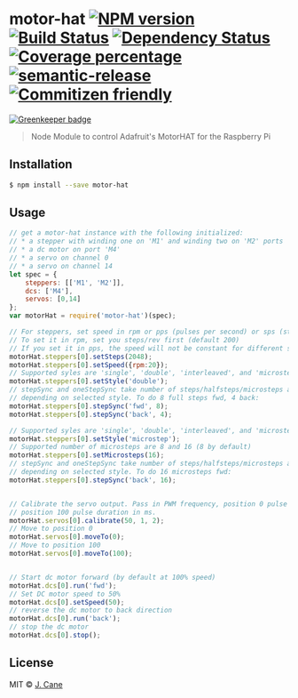 # motor-hat [![NPM version][npm-image]][npm-url] [![Build Status][travis-image]][travis-url] [![Dependency Status][daviddm-image]][daviddm-url] [![Coverage percentage][coveralls-image]][coveralls-url] [![semantic-release][semrel-image]][semrel-url] [![Commitizen friendly][commitizen-image]][commitizen-url]

[![Greenkeeper badge](https://badges.greenkeeper.io/jcane86/motor-hat.svg)](https://greenkeeper.io/)
> Node Module to control Adafruit's MotorHAT for the Raspberry Pi

## Installation

```sh
$ npm install --save motor-hat
```

## Usage

```js
// get a motor-hat instance with the following initialized:
// * a stepper with winding one on 'M1' and winding two on 'M2' ports
// * a dc motor on port 'M4'
// * a servo on channel 0
// * a servo on channel 14
let spec = {
    steppers: [['M1', 'M2']],
    dcs: ['M4'],
    servos: [0,14]
};
var motorHat = require('motor-hat')(spec);

// For steppers, set speed in rpm or pps (pulses per second) or sps (steps per second).
// To set it in rpm, set you steps/rev first (default 200)
// If you set it in pps, the speed will not be constant for different styles or number of microsteps.
motorHat.steppers[0].setSteps(2048);
motorHat.steppers[0].setSpeed({rpm:20});
// Supported syles are 'single', 'double', 'interleaved', and 'microstep'
motorHat.steppers[0].setStyle('double');
// stepSync and oneStepSync take number of steps/halfsteps/microsteps as input, 
// depending on selected style. To do 8 full steps fwd, 4 back:
motorHat.steppers[0].stepSync('fwd', 8);
motorHat.steppers[0].stepSync('back', 4);

// Supported syles are 'single', 'double', 'interleaved', and 'microstep'
motorHat.steppers[0].setStyle('microstep');
// Supported number of microsteps are 8 and 16 (8 by default)
motorHat.steppers[0].setMicrosteps(16);
// stepSync and oneStepSync take number of steps/halfsteps/microsteps as input, 
// depending on selected style. To do 16 microsteps fwd:
motorHat.steppers[0].stepSync('back', 16);


// Calibrate the servo output. Pass in PWM frequency, position 0 pulse duration in ms,
// position 100 pulse duration in ms.
motorHat.servos[0].calibrate(50, 1, 2);
// Move to position 0
motorHat.servos[0].moveTo(0);
// Move to position 100
motorHat.servos[0].moveTo(100);


// Start dc motor forward (by default at 100% speed)
motorHat.dcs[0].run('fwd');
// Set DC motor speed to 50%
motorHat.dcs[0].setSpeed(50);
// reverse the dc motor to back direction
motorHat.dcs[0].run('back');
// stop the dc motor
motorHat.dcs[0].stop();
```
## License

MIT © [J. Cane](www.github.com/jcane86)


[npm-image]: https://badge.fury.io/js/motor-hat.svg
[npm-url]: https://npmjs.org/package/motor-hat
[travis-image]: https://travis-ci.org/jcane86/motor-hat.svg?branch=master
[travis-url]: https://travis-ci.org/jcane86/motor-hat
[daviddm-image]: https://david-dm.org/jcane86/motor-hat.svg?theme=shields.io
[daviddm-url]: https://david-dm.org/jcane86/motor-hat
[coveralls-image]: https://img.shields.io/coveralls/jcane86/motor-hat/master.svg
[coveralls-url]: https://coveralls.io/github/jcane86/motor-hat?branch=master
[semrel-image]: https://img.shields.io/badge/%20%20%F0%9F%93%A6%F0%9F%9A%80-semantic--release-e10079.svg
[semrel-url]: https://github.com/semantic-release/semantic-release
[commitizen-image]: https://img.shields.io/badge/commitizen-friendly-brightgreen.svg
[commitizen-url]: http://commitizen.github.io/cz-cli/
